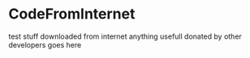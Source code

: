 # CodeFromInternet
test
stuff downloaded from internet
anything usefull donated by other developers goes here
